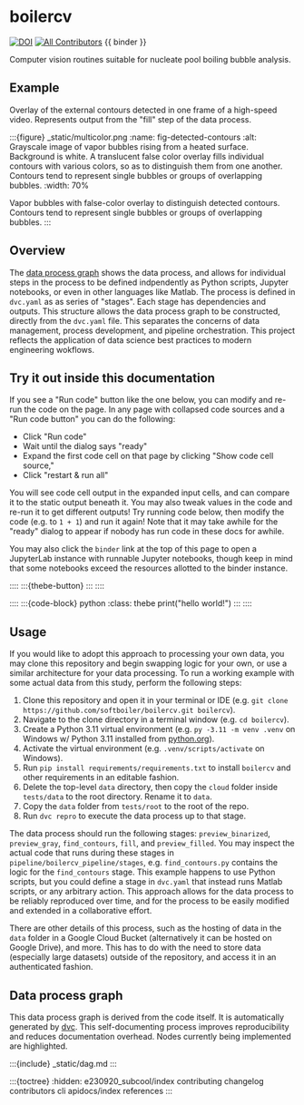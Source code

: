 # boilercv

[![DOI](https://zenodo.org/badge/503551174.svg)](https://zenodo.org/badge/latestdoi/503551174) [![All Contributors](https://img.shields.io/github/all-contributors/softboiler/boilercv?color=ee8449&style=flat-square)](contributors) {{ binder }}

Computer vision routines suitable for nucleate pool boiling bubble analysis.

## Example

Overlay of the external contours detected in one frame of a high-speed video. Represents output from the "fill" step of the data process.

:::{figure} _static/multicolor.png
:name: fig-detected-contours
:alt: Grayscale image of vapor bubbles rising from a heated surface. Background is white. A translucent false color overlay fills individual contours with various colors, so as to distinguish them from one another. Contours tend to represent single bubbles or groups of overlapping bubbles.
:width: 70%

Vapor bubbles with false-color overlay to distinguish detected contours. Contours tend to represent single bubbles or groups of overlapping bubbles.
:::

## Overview

The [data process graph](#data-process-graph) shows the data process, and allows for individual steps in the process to be defined indpendently as Python scripts, Jupyter notebooks, or even in other languages like Matlab. The process is defined in `dvc.yaml` as as series of "stages". Each stage has dependencies and outputs. This structure allows the data process graph to be constructed, directly from the `dvc.yaml` file. This separates the concerns of data management, process development, and pipeline orchestration. This project reflects the application of data science best practices to modern engineering wokflows.

## Try it out inside this documentation

If you see a "Run code" button like the one below, you can modify and re-run the code on the page. In any page with collapsed code sources and a "Run code button" you can do the following:

- Click "Run code"
- Wait until the dialog says "ready"
- Expand the first code cell on that page by clicking "Show code cell source,"
- Click "restart & run all"

You will see code cell output in the expanded input cells, and can compare it to the static output beneath it. You may also tweak values in the code and re-run it to get different outputs! Try running code below, then modify the code (e.g. to `1 + 1`) and run it again! Note that it may take awhile for the "ready" dialog to appear if nobody has run code in these docs for awhile.

You may also click the `binder` link at the top of this page to open a JupyterLab instance with runnable Jupyter notebooks, though keep in mind that some notebooks exceed the resources allotted to the binder instance.

::::
:::{thebe-button}
:::
::::

::::
:::{code-block} python
:class: thebe
print("hello world!")
:::
::::

## Usage

If you would like to adopt this approach to processing your own data, you may clone this repository and begin swapping logic for your own, or use a similar architecture for your data processing. To run a working example with some actual data from this study, perform the following steps:

1. Clone this repository and open it in your terminal or IDE (e.g. `git clone https://github.com/softboiler/boilercv.git boilercv`).
2. Navigate to the clone directory in a terminal window (e.g. `cd boilercv`).
3. Create a Python 3.11 virtual environment (e.g. `py -3.11 -m venv .venv` on Windows w/ Python 3.11 installed from [python.org](https://www.python.org/)).
4. Activate the virtual environment (e.g. `.venv/scripts/activate` on Windows).
5. Run `pip install requirements/requirements.txt` to install `boilercv` and other requirements in an editable fashion.
6. Delete the top-level `data` directory, then copy the `cloud` folder inside `tests/data` to the root directory. Rename it to `data`.
7. Copy the `data` folder from `tests/root` to the root of the repo.
8. Run `dvc repro` to execute the data process up to that stage.

The data process should run the following stages: `preview_binarized`, `preview_gray`, `find_contours`, `fill`, and `preview_filled`. You may inspect the actual code that runs during these stages in `pipeline/boilercv_pipeline/stages`, e.g. `find_contours.py` contains the logic for the `find_contours` stage. This example happens to use Python scripts, but you could define a stage in `dvc.yaml` that instead runs Matlab scripts, or any arbitrary action. This approach allows for the data process to be reliably reproduced over time, and for the process to be easily modified and extended in a collaborative effort.

There are other details of this process, such as the hosting of data in the `data` folder in a Google Cloud Bucket (alternatively it can be hosted on Google Drive), and more. This has to do with the need to store data (especially large datasets) outside of the repository, and access it in an authenticated fashion.

## Data process graph

This data process graph is derived from the code itself. It is automatically generated by [dvc](https://dvc.org/). This self-documenting process improves reproducibility and reduces documentation overhead. Nodes currently being implemented are highlighted.

:::{include} _static/dag.md
:::

:::{toctree}
:hidden:
e230920_subcool/index
contributing
changelog
contributors
cli
apidocs/index
references
:::
